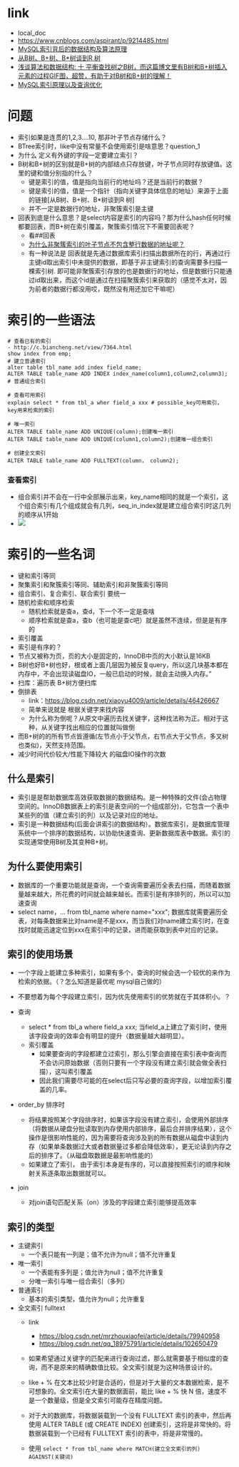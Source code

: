# link
  - local_doc
  - https://www.cnblogs.com/aspirant/p/9214485.html
  - [MySQL索引背后的数据结构及算法原理](http://blog.codinglabs.org/articles/theory-of-mysql-index.html)
  - [从B树、B+树、B*树谈到R 树](https://blog.csdn.net/v_JULY_v/article/details/6530142)
  - [浅谈算法和数据结构: 十 平衡查找树之B树，而这篇博文里有B树和B+树插入元素的过程GIF图，超赞，有助于对B树和B+树的理解！]()
  - [MySQL索引原理以及查询优化](https://www.cnblogs.com/bypp/p/7755307.html)
# 问题
- 索引如果是连贯的1,2,3....10, 那非叶子节点存储什么？
- BTree索引时，like中没有常量不会使用索引是啥意思？question_1
- 为什么 定义有外键的字段一定要建立索引？
- B树和B+树的区别就是B+树的内部结点只存放键，叶子节点同时存放键值。这里的键和值分别指的什么？
  - 键是索引的值，值是指向当前行的地址吗？还是当前行的数据？
  - 键是索引的值，值是一个指针（指向关键字具体信息的地址）来源于上面的链接[从B树、B+树、B*树谈到R 树]
  - 并不一定是数据行的地址，非聚簇索引是主键
- 回表到底是什么意思？是select内容是索引的内容吗？那为什么hash任何时候都要回表，而B+树在索引覆盖，聚簇索引情况下不需要回表呢？
  - 看##回表
  - [为什么非聚簇索引的叶子节点不包含整行数据的地址呢？](https://blog.csdn.net/moakun/article/details/81813994)
  - 有一种说法是 回表就是先通过数据库索引扫描出数据所在的行，再通过行主键id取出索引中未提供的数据，即基于非主键索引的查询需要多扫描一棵索引树. 即可能非聚簇索引存放的也是数据行的地址，但是数据行只能通过id取出来，而这个id是通过在扫描聚簇索引来获取的（感觉不太对，因为前者的数据行都没用哎，既然没有用还加它干嘛呢）
# 索引的一些语法
```
# 查看已有的索引
- http://c.biancheng.net/view/7364.html
show index from emp;
# 建立普通索引 
alter table tbl_name add index field_name;
ALTER TABLE table_name ADD INDEX index_name(column1,column2,column3); # 普通组合索引

# 查看可用索引
explain select * from tbl_a wher field_a xxx # possible_key可用索引， key用来检索的索引

# 唯一索引
ALTER TABLE table_name ADD UNIQUE(column);创建唯一索引
ALTER TABLE table_name ADD UNIQUE(column1,column2);创建唯一组合索引

# 创建全文索引
ALTER TABLE table_name ADD FULLTEXT(column， column2);
```
### 查看索引
- 组合索引并不会在一行中全部展示出来，key_name相同的就是一个索引，这个组合索引有几个组成就会有几列，seq_in_index就是建立组合索引时这几列的顺序从1开始
- ![](../../imgs/show_index_01.png)

# 索引的一些名词
- 键和索引等同
- 聚集索引和聚簇索引等同、辅助索引和非聚簇索引等同
- 组合索引、复合索引、联合索引 要统一
- 随机检索和顺序检索
  - 随机检索就是查a，查d，下一个不一定是查啥
  - 顺序检索就是查a，查b（也可能是查c吧）就是虽然不连续，但是是有序的
- 索引覆盖
- 索引是有序的？
- 节点又被称为页，页的大小是固定的，InnoDB中页的大小默认是16KB
- B树也好B+树也好，根或者上面几层因为被反复query，所以这几块基本都在内存中，不会出现读磁盘IO，一般已启动的时候，就会主动换入内存。”
- 扫库：遍历表 B+树方便扫库
- 倒排表
  - link：https://blog.csdn.net/xiaoyu4009/article/details/46426667
  - 简单来说就是 根据关键字来找内容
  - 为什么称为倒呢？从原文中遍历去找关键字，这种找法称为正。相对于这种，从关键字找出相应的位置就叫做倒
- 而B+树的的所有节点皆遵循(左节点小于父节点，右节点大于父节点，多叉树也类似)，天然支持范围。
- 减少时间代价较大/性能下降较大 的磁盘IO操作的次数
## 什么是索引
- 索引是是帮助数据库高效获取数据的数据结构。是一种特殊的文件(会占物理空间的。InnoDB数据表上的索引是表空间的一个组成部分)，它包含一个表中某些列的值（建立索引的列）以及记录对应的地址。
- 索引是一种数据结构(后面会讲索引的数据结构）。数据库索引，是数据库管理系统中一个排序的数据结构，以协助快速查询、更新数据库表中数据。索引的实现通常使用B树及其变种B+树。

## 为什么要使用索引
- 数据库的一个重要功能就是查询，一个查询需要遍历全表去扫描，而随着数据量越来越大，所花费的时间就会越来越长。而索引是有序排列的，所以可以加速查询
- select name，... from tbl_name where name="xxx"; 数据库就需要遍历全表，对每条数据来比对name是不是xxx，而当我们对name建立索引时，在查找时就能迅速定位到xxx在索引中的记录，进而能获取到表中对应的记录。

## 索引的使用场景
- 一个字段上能建立多种索引，如果有多个，查询的时候会选一个较优的来作为检索的依据。（？怎么知道是最优呢 mysql自己做的）
- 不要想着为每个字段建立索引，因为优先使用索引的优势就在于其体积小。？

- 查询
  - select * from tbl_a where field_a xxx; 当field_a上建立了索引时，使用该字段查询的效率会有明显的提升（数据量越大越明显）。
  - 索引覆盖
    - 如果要查询的字段都建立过索引，那么引擎会直接在索引表中查询而不会访问原始数据（否则只要有一个字段没有建立索引就会做全表扫描），这叫索引覆盖
    - 因此我们需要尽可能的在select后只写必要的查询字段，以增加索引覆盖的几率。
- order_by 排序时
  - 将结果按照某个字段排序时，如果该字段没有建立索引，会使用外部排序（将数据从硬盘分批读取到内存使用内部排序，最后合并排序结果），这个操作是很影响性能的，因为需要将查询涉及到的所有数据从磁盘中读到内存（如果单条数据过大或者数据量过多都会降低效率），更无论读到内存之后的排序了。（从磁盘取数据是最影响性能的）
  - 如果建立了索引， 由于索引本身是有序的，可以直接按照索引的顺序和映射关系逐条取出数据就可以。
- join
  - 对join语句匹配关系（on）涉及的字段建立索引能够提高效率

## 索引的类型
- 主键索引
  - 一个表只能有一列是；值不允许为null；值不允许重复
- 唯一索引
  - 一个表能有多列是；值允许为null；值不允许重复
  - 分唯一索引与唯一组合索引（多列）
- 普通索引
  - 基本的索引类型，值允许为null；允许重复
- 全文索引 fulltext
  - link
    - https://blog.csdn.net/mrzhouxiaofei/article/details/79940958
    - https://blog.csdn.net/qq_18975791/article/details/102650479

  - 如果希望通过关键字的匹配来进行查询过滤，那么就需要基于相似度的查询，而不是原来的精确数值比较。全文索引就是为这种场景设计的。
  - like + % 在文本比较少时是合适的，但是对于大量的文本数据检索，是不可想象的。全文索引在大量的数据面前，能比 like + % 快 N 倍，速度不是一个数量级，但是全文索引可能存在精度问题。
  - 对于大的数据库，将数据装载到一个没有 FULLTEXT 索引的表中，然后再使用 ALTER TABLE (或 CREATE INDEX) 创建索引，这将是非常快的。将数据装载到一个已经有 FULLTEXT 索引的表中，将是非常慢的。
  - 使用 `select * from tbl_name where MATCH(建立全文索引的列) AGAINST(关键词)`



